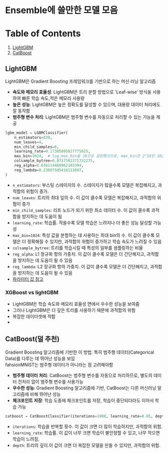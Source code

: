 # Ensemble에 쓸만한 모델 모음
# Table of Contents
1. [LightGBM](#lightgbm)
2. [CatBoost](#catboost)
## LightGBM 

 LightGBM은 Gradient Boosting 프레임워크를 기반으로 하는 머신 러닝 알고리즘

- **속도와 메모리 효율성**: LightGBM은 트리 분할 방법으로 'Leaf-wise' 방식을 사용하여 빠른 학습 속도,적은 메모리 사용량
- **높은 성능**: LightGBM은 높은 정확도를 달성할 수 있으며, 대용량 데이터 처리에도 잘 동작함
- **범주형 변수 처리**: LightGBM은 범주형 변수를 자동으로 처리할 수 있는 기능을 제공

```python
lgbm_model = LGBMClassifier(
    n_estimators=839,
    num_leaves=4,
    min_child_samples=6,
    learning_rate=0.17305095027775025,
    max_bin=1024,  # log_max_bin을 10으로 설정했으므로, max_bin은 2^10인 1024가 됩니다.
    colsample_bytree=0.8717502271722275,
    reg_alpha=0.036114468962103394,
    reg_lambda=0.23607505416113697,
)
```

- `n_estimators`: 부스팅 스테이지의 수. 스테이지가 많을수록 모델은 복잡해지고, 과적합의 위험이 증가.
- `num_leaves`: 트리의 최대 잎의 수. 이 값이 클수록 모델은 복잡해지고, 과적합의 위험이 증가
- `min_child_samples`: 리프 노드가 되기 위한 최소 데이터 수. 이 값이 클수록 과적합을 방지하는 데 도움이 됨
- `learning_rate`: 학습률. 작을수록 모델 학습은 느려지나 더 좋은 성능 달성할 가능성
- `max_bin=1024`: 특성 값을 분할하는 데 사용하는 최대 bin의 수. 이 값이 클수록 모델은 더 정확해질 수 있지만, 과적합의 위험이 증가하고 학습 속도가 느려질 수 있음
- `colsample_bytree`: 트리를 학습시킬 때 특성의 일부를 샘플링하는 비율
- `reg_alpha`: L1 정규화 항의 가중치. 이 값이 클수록 모델은 더 간단해지고, 과적합을 방지하는 데 도움이 될 수 있음
- `reg_lambda`: L2 정규화 항의 가중치. 이 값이 클수록 모델은 더 간단해지고, 과적합을 방지하는 데 도움이 될 수 있음
- [파라미터 값 참고](https://www.kaggle.com/code/gauravduttakiit/fashion-mnist-classifier-flaml-micro-f1)
### XGBoost vs lightGBM
* LightGBM은 학습 속도와 메모리 효율성 면에서 우수한 성능을 보여줌
* 그러나 LightGBM은 더 깊은 트리를 사용하기 때문에 과적합의 위험
* 복잡한 데이터셋에 적합
* 
## CatBoost(덜 추천)

Gradient Boosting 알고리즘에 기반한 이 방법. 특히 범주형 데이터(Categorical Data)를 다루는 데 뛰어난 성능을 보임   
fahsionMNIST는 범주형 데이터가 아니라는 점 고려해야함

- **범주형 데이터 처리**: CatBoost는 범주형 변수를 자동으로 처리하므로, 별도의 데이터 전처리 없이 범주형 변수를 사용가능
- **우수한 성능**: Gradient Boosting 알고리즘에 기반, CatBoost는 다른 머신러닝 알고리즘에 비해 뛰어난 성능
- **체크포인트 저장**: 학습 도중에 체크포인트를 저장, 학습이 중단되더라도 이어서 학습 가능

```python
catboost = CatBoostClassifier(iterations=1000, learning_rate=0.05, depth=6)
```

- `iterations`: 학습을 반복할 횟수. 이 값이 크면 더 많이 학습하지만, 과적합의 위험.
- `learning_rate`: 학습률. 이 값이 너무 크면 학습이 불안정할 수 있고, 너무 작으면 학습이 느려짐.
- `depth`: 트리의 깊이.이 값이 크면 더 복잡한 모델을 만들 수 있지만, 과적합의 위험.


